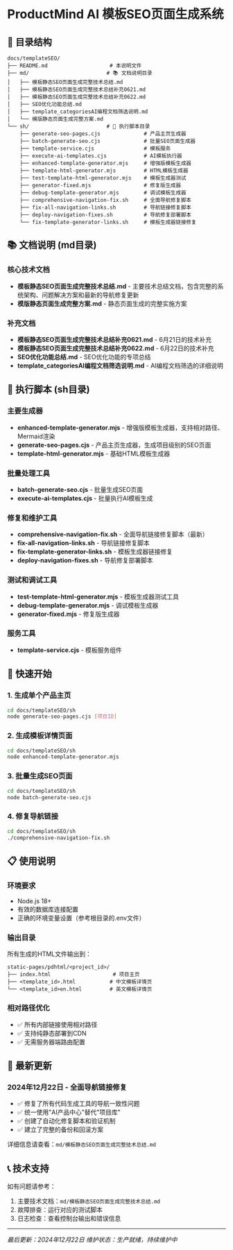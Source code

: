 # ProductMind AI 模板SEO页面生成系统

## 📁 目录结构

```
docs/templateSEO/
├── README.md                    # 本说明文件
├── md/                         # 📚 文档说明目录
│   ├── 模板静态SEO页面生成完整技术总结.md
│   ├── 模板静态SEO页面生成完整技术总结补充0621.md
│   ├── 模板静态SEO页面生成完整技术总结补充0622.md
│   ├── SEO优化功能总结.md
│   ├── template_categoriesAI编程文档筛选说明.md
│   └── 模版静态页面生成完整方案.md
└── sh/                         # 🔧 执行脚本目录
    ├── generate-seo-pages.cjs              # 产品主页生成器
    ├── batch-generate-seo.cjs              # 批量SEO页面生成器
    ├── template-service.cjs                # 模板服务
    ├── execute-ai-templates.cjs            # AI模板执行器
    ├── enhanced-template-generator.mjs     # 增强版模板生成器
    ├── template-html-generator.mjs         # HTML模板生成器
    ├── test-template-html-generator.mjs    # 模板生成器测试
    ├── generator-fixed.mjs                 # 修复版生成器
    ├── debug-template-generator.mjs        # 调试模板生成器
    ├── comprehensive-navigation-fix.sh     # 全面导航修复脚本
    ├── fix-all-navigation-links.sh         # 导航链接修复脚本
    ├── deploy-navigation-fixes.sh          # 导航修复部署脚本
    └── fix-template-generator-links.sh     # 模板生成器链接修复
```

## 📚 文档说明 (md目录)

### 核心技术文档
- **模板静态SEO页面生成完整技术总结.md** - 主要技术总结文档，包含完整的系统架构、问题解决方案和最新的导航修复更新
- **模版静态页面生成完整方案.md** - 静态页面生成的完整实施方案

### 补充文档
- **模板静态SEO页面生成完整技术总结补充0621.md** - 6月21日的技术补充
- **模板静态SEO页面生成完整技术总结补充0622.md** - 6月22日的技术补充
- **SEO优化功能总结.md** - SEO优化功能的专项总结
- **template_categoriesAI编程文档筛选说明.md** - AI编程文档筛选的详细说明

## 🔧 执行脚本 (sh目录)

### 主要生成器
- **enhanced-template-generator.mjs** - 增强版模板生成器，支持相对路径、Mermaid渲染
- **generate-seo-pages.cjs** - 产品主页生成器，生成项目级别的SEO页面
- **template-html-generator.mjs** - 基础HTML模板生成器

### 批量处理工具
- **batch-generate-seo.cjs** - 批量生成SEO页面
- **execute-ai-templates.cjs** - 批量执行AI模板生成

### 修复和维护工具
- **comprehensive-navigation-fix.sh** - 全面导航链接修复脚本（最新）
- **fix-all-navigation-links.sh** - 导航链接修复脚本
- **fix-template-generator-links.sh** - 模板生成器链接修复
- **deploy-navigation-fixes.sh** - 导航修复部署脚本

### 测试和调试工具
- **test-template-html-generator.mjs** - 模板生成器测试工具
- **debug-template-generator.mjs** - 调试模板生成器
- **generator-fixed.mjs** - 修复版生成器

### 服务工具
- **template-service.cjs** - 模板服务组件

## 🚀 快速开始

### 1. 生成单个产品主页
```bash
cd docs/templateSEO/sh
node generate-seo-pages.cjs [项目ID]
```

### 2. 生成模板详情页面
```bash
cd docs/templateSEO/sh
node enhanced-template-generator.mjs
```

### 3. 批量生成SEO页面
```bash
cd docs/templateSEO/sh
node batch-generate-seo.cjs
```

### 4. 修复导航链接
```bash
cd docs/templateSEO/sh
./comprehensive-navigation-fix.sh
```

## 📋 使用说明

### 环境要求
- Node.js 18+ 
- 有效的数据库连接配置
- 正确的环境变量设置（参考根目录的.env文件）

### 输出目录
所有生成的HTML文件输出到：
```
static-pages/pdhtml/<project_id>/
├── index.html                    # 项目主页
├── <template_id>.html           # 中文模板详情页
└── <template_id>en.html         # 英文模板详情页
```

### 相对路径优化
- ✅ 所有内部链接使用相对路径
- ✅ 支持纯静态部署到CDN
- ✅ 无需服务器端路由配置

## 🔄 最新更新

### 2024年12月22日 - 全面导航链接修复
- ✅ 修复了所有代码生成工具的导航一致性问题
- ✅ 统一使用"AI产品中心"替代"项目库"
- ✅ 创建了自动化修复脚本和验证机制
- ✅ 建立了完整的备份和回滚方案

详细信息请查看：`md/模板静态SEO页面生成完整技术总结.md`

## 📞 技术支持

如有问题请参考：
1. 主要技术文档：`md/模板静态SEO页面生成完整技术总结.md`
2. 故障排查：运行对应的测试脚本
3. 日志检查：查看控制台输出和错误信息

---

*最后更新：2024年12月22日*
*维护状态：生产就绪，持续维护中* 